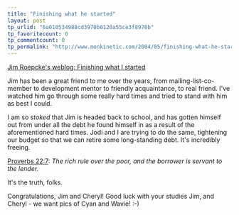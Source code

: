 ```yaml
---
title: "Finishing what he started"
layout: post
tp_urlid: "6a010534988cd3970b0120a55ce3f8970b"
tp_favoritecount: 0
tp_commentcount: 0
tp_permalink: "http://www.monkinetic.com/2004/05/finishing-what-he-started-1.html"
---
```

<a href="http://jim.roepcke.com/6832">Jim Roepcke&#39;s weblog: Finishing what I started</a>

Jim has been a great friend to me over the years, from mailing-list-co-member to development mentor to friendly acquaintance, to real friend. I&#39;ve watched him go through some really hard times and tried to stand with him as best I could.

I am so *stoked* that Jim is headed back to school, and has gotten himself out from under all the debt he found himself in as a result of the aforementioned hard times. Jodi and I are trying to do the same, tightening our budget so that we can retire some long-standing debt. It&#39;s incredibly freeing.

<a href="http://biblegateway.com/cgi-bin/bible?passage=PROV+22:7&amp;language=english&amp;version=NIV&amp;showfn=on&amp;showxref=on">Proverbs 22:7</a>: *The rich rule over the poor, and the borrower is servant to the lender.*

It&#39;s the truth, folks.

Congratulations, Jim and Cheryl! Good luck with your studies Jim, and Cheryl - we want pics of Cyan and Wavie! :-)
